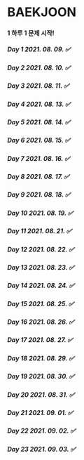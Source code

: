 # BAEKJOON

#### 1 하루 1 문제 시작! 

##### Day  1 2021. 08. 09. ✅
##### Day  2 2021. 08. 10. ✅
##### Day  3 2021. 08. 11. ✅
##### Day  4 2021. 08. 13. ✅
##### Day  5 2021. 08. 14. ✅
##### Day  6 2021. 08. 15. ✅
##### Day  7 2021. 08. 16. ✅
##### Day  8 2021. 08. 17. ✅
##### Day  9 2021. 08. 18. ✅
##### Day 10 2021. 08. 19. ✅
##### Day 11 2021. 08. 21. ✅
##### Day 12 2021. 08. 22. ✅
##### Day 13 2021. 08. 23. ✅
##### Day 14 2021. 08. 24. ✅
##### Day 15 2021. 08. 25. ✅
##### Day 16 2021. 08. 26. ✅
##### Day 17 2021. 08. 27. ✅
##### Day 18 2021. 08. 29. ✅
##### Day 19 2021. 08. 30. ✅
##### Day 20 2021. 08. 31. ✅
##### Day 21 2021. 09. 01. ✅
##### Day 22 2021. 09. 02. ✅
##### Day 23 2021. 09. 03. ✅
